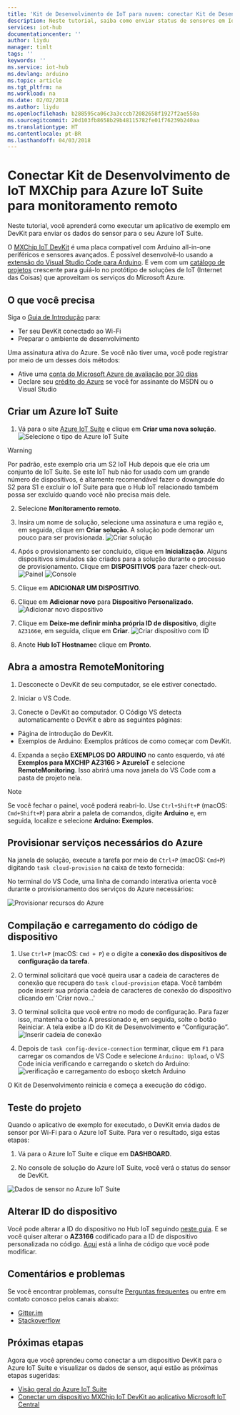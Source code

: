 ```yaml
---
title: 'Kit de Desenvolvimento de IoT para nuvem: conectar Kit de Desenvolvimento MXChip de IoT para Hub IoT | Microsoft Docs'
description: Neste tutorial, saiba como enviar status de sensores em IoT DevKit AZ3166 ao Azure IoT Suite para monitoramento e visualização.
services: iot-hub
documentationcenter: ''
author: liydu
manager: timlt
tags: ''
keywords: ''
ms.service: iot-hub
ms.devlang: arduino
ms.topic: article
ms.tgt_pltfrm: na
ms.workload: na
ms.date: 02/02/2018
ms.author: liydu
ms.openlocfilehash: b288595ca06c3a3cccb72082658f1927f2ae558a
ms.sourcegitcommit: 20d103fb8658b29b48115782fe01f76239b240aa
ms.translationtype: HT
ms.contentlocale: pt-BR
ms.lasthandoff: 04/03/2018
---
```

# <a name="connect-mxchip-iot-devkit-to-azure-iot-suite-for-remote-monitoring"></a>Conectar Kit de Desenvolvimento de IoT MXChip para Azure IoT Suite para monitoramento remoto

Neste tutorial, você aprenderá como executar um aplicativo de exemplo em DevKit para enviar os dados do sensor para o seu Azure IoT Suite.

O [MXChip IoT DevKit](https://aka.ms/iot-devkit) é uma placa compatível com Arduino all-in-one periféricos e sensores avançados. É possível desenvolvê-lo usando a [extensão do Visual Studio Code para Arduino](https://aka.ms/arduino). E vem com um [catálogo de projetos](https://microsoft.github.io/azure-iot-developer-kit/docs/projects/) crescente para guiá-lo no protótipo de soluções de IoT (Internet das Coisas) que aproveitam os serviços do Microsoft Azure.

## <a name="what-you-need"></a>O que você precisa

Siga o [Guia de Introdução](https://docs.microsoft.com/azure/iot-hub/iot-hub-arduino-iot-devkit-az3166-get-started) para:

* Ter seu DevKit conectado ao Wi-Fi
* Preparar o ambiente de desenvolvimento

Uma assinatura ativa do Azure. Se você não tiver uma, você pode registrar por meio de um desses dois métodos:

* Ative uma [conta do Microsoft Azure de avaliação por 30 dias](https://azure.microsoft.com/en-us/free/)
* Declare seu [crédito do Azure](https://azure.microsoft.com/pricing/member-offers/msdn-benefits-details/) se você for assinante do MSDN ou o Visual Studio

## <a name="create-an-azure-iot-suite"></a>Criar um Azure IoT Suite

1. Vá para o site [Azure IoT Suite](https://www.azureiotsuite.com/) e clique em **Criar uma nova solução**.
  ![Selecione o tipo de Azure IoT Suite](media/iot-hub-arduino-iot-devkit-az3166-devkit-remote-monitoring/azure-iot-suite-solution-types.png)
  > [!WARNING]
  > Por padrão, este exemplo cria um S2 IoT Hub depois que ele cria um conjunto de IoT Suite. Se este IoT hub não for usado com um grande número de dispositivos, é altamente recomendável fazer o downgrade do S2 para S1 e excluir o IoT Suite para que o Hub IoT relacionado também possa ser excluído quando você não precisa mais dele. 

2. Selecione **Monitoramento remoto**.

3. Insira um nome de solução, selecione uma assinatura e uma região e, em seguida, clique em **Criar solução**. A solução pode demorar um pouco para ser provisionada.
  ![Criar solução](media/iot-hub-arduino-iot-devkit-az3166-devkit-remote-monitoring/azure-iot-suite-new-solution.png)

4. Após o provisionamento ser concluído, clique em **Inicialização**. Alguns dispositivos simulados são criados para a solução durante o processo de provisionamento. Clique em **DISPOSITIVOS** para fazer check-out. ![Painel](media/iot-hub-arduino-iot-devkit-az3166-devkit-remote-monitoring/azure-iot-suite-new-solution-created.png)
  ![Console](media/iot-hub-arduino-iot-devkit-az3166-devkit-remote-monitoring/azure-iot-suite-console.png)

5. Clique em **ADICIONAR UM DISPOSITIVO**.

6. Clique em **Adicionar novo** para **Dispositivo Personalizado**.
  ![Adicionar novo dispositivo](media/iot-hub-arduino-iot-devkit-az3166-devkit-remote-monitoring/azure-iot-suite-add-new-device.png)

7. Clique em **Deixe-me definir minha própria ID de dispositivo**, digite `AZ3166`e, em seguida, clique em **Criar**.
  ![Criar dispositivo com ID](media/iot-hub-arduino-iot-devkit-az3166-devkit-remote-monitoring/azure-iot-suite-new-device-configuration.png)

8. Anote **Hub IoT Hostname**e clique em **Pronto**.

## <a name="open-the-remotemonitoring-sample"></a>Abra a amostra RemoteMonitoring

1. Desconecte o DevKit de seu computador, se ele estiver conectado.

2. Iniciar o VS Code.

3. Conecte o DevKit ao computador. O Código VS detecta automaticamente o DevKit e abre as seguintes páginas:
  * Página de introdução do DevKit.
  * Exemplos de Arduino: Exemplos práticos de como começar com DevKit.

4. Expanda a seção **EXEMPLOS DO ARDUINO** no canto esquerdo, vá até **Exemplos para MXCHIP AZ3166 > AzureIoT** e selecione **RemoteMonitoring**. Isso abrirá uma nova janela do VS Code com a pasta de projeto nela.
  > [!NOTE]
  > Se você fechar o painel, você poderá reabri-lo. Use `Ctrl+Shift+P` (macOS: `Cmd+Shift+P`) para abrir a paleta de comandos, digite **Arduino** e, em seguida, localize e selecione **Arduino: Exemplos**.

## <a name="provision-required-azure-services"></a>Provisionar serviços necessários do Azure

Na janela de solução, execute a tarefa por meio de `Ctrl+P` (macOS: `Cmd+P`) digitando `task cloud-provision` na caixa de texto fornecida:

No terminal do VS Code, uma linha de comando interativa orienta você durante o provisionamento dos serviços do Azure necessários:

![Provisionar recursos do Azure](media/iot-hub-arduino-iot-devkit-az3166-devkit-remote-monitoring/provision.png)

## <a name="build-and-upload-the-device-code"></a>Compilação e carregamento do código de dispositivo

1. Use `Ctrl+P` (macOS: `Cmd + P`) e o digite a **conexão dos dispositivos de configuração da tarefa**.

2. O terminal solicitará que você queira usar a cadeia de caracteres de conexão que recupera do `task cloud-provision` etapa. Você também pode inserir sua própria cadeia de caracteres de conexão do dispositivo clicando em 'Criar novo...'

3. O terminal solicita que você entre no modo de configuração. Para fazer isso, mantenha o botão A pressionado e, em seguida, solte o botão Reiniciar. A tela exibe a ID do Kit de Desenvolvimento e “Configuração”.
  ![Inserir cadeia de conexão](media/iot-hub-arduino-iot-devkit-az3166-devkit-remote-monitoring/config-device-connection.png)

4. Depois de `task config-device-connection` terminar, clique em `F1` para carregar os comandos de VS Code e selecione `Arduino: Upload`, o VS Code inicia verificando e carregando o sketch do Arduino: ![verificação e carregamento do esboço sketch Arduino](media/iot-hub-arduino-iot-devkit-az3166-devkit-remote-monitoring/arduino-upload.png)

O Kit de Desenvolvimento reinicia e começa a execução do código.

## <a name="test-the-project"></a>Teste do projeto

Quando o aplicativo de exemplo for executado, o DevKit envia dados de sensor por Wi-Fi para o Azure IoT Suite. Para ver o resultado, siga estas etapas:

1. Vá para o Azure IoT Suite e clique em **DASHBOARD**.

2. No console de solução do Azure IoT Suite, você verá o status do sensor de DevKit.

![Dados de sensor no Azure IoT Suite](media/iot-hub-arduino-iot-devkit-az3166-devkit-remote-monitoring/sensor-status.png)

## <a name="change-device-id"></a>Alterar ID do dispositivo

Você pode alterar a ID do dispositivo no Hub IoT seguindo [neste guia](https://microsoft.github.io/azure-iot-developer-kit/docs/customize-device-id/). E se você quiser alterar o **AZ3166** codificado para a ID de dispositivo personalizada no código. [Aqui](https://github.com/Microsoft/devkit-sdk/blob/master/AZ3166/src/libraries/AzureIoT/examples/RemoteMonitoring/RemoteMonitoring.ino#L23) está a linha de código que você pode modificar.

## <a name="problems-and-feedback"></a>Comentários e problemas

Se você encontrar problemas, consulte [Perguntas frequentes](https://microsoft.github.io/azure-iot-developer-kit/docs/faq/) ou entre em contato conosco pelos canais abaixo:

* [Gitter.im](http://gitter.im/Microsoft/azure-iot-developer-kit)
* [Stackoverflow](https://stackoverflow.com/questions/tagged/iot-devkit)

## <a name="next-steps"></a>Próximas etapas

Agora que você aprendeu como conectar a um dispositivo DevKit para o Azure IoT Suite e visualizar os dados de sensor, aqui estão as próximas etapas sugeridas:

* [Visão geral do Azure IoT Suite](https://docs.microsoft.com/azure/iot-suite/)
* [Conectar um dispositivo MXChip IoT DevKit ao aplicativo Microsoft IoT Central](https://docs.microsoft.com/en-us/microsoft-iot-central/howto-connect-devkit)
